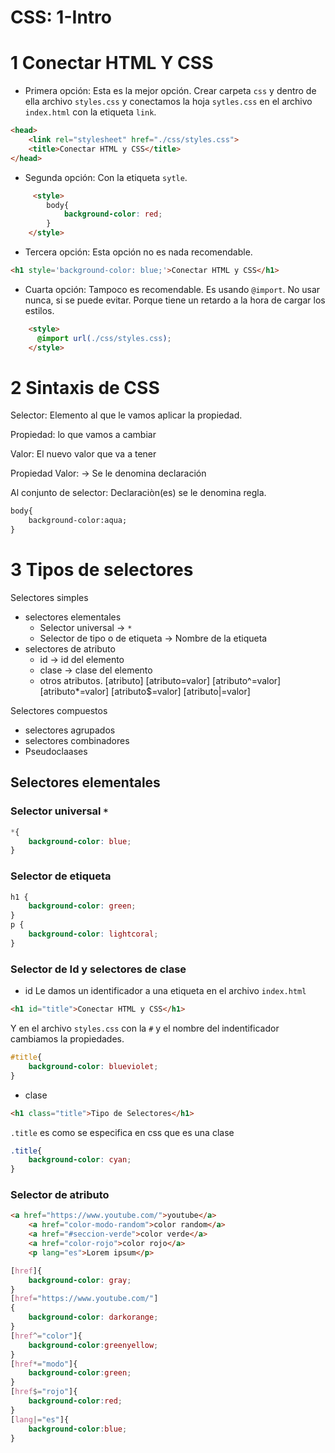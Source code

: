 # CSS: 1-Intro

# 1 Conectar HTML Y CSS
- Primera opción:
Esta es la mejor opción.
Crear carpeta `css` y dentro de ella archivo `styles.css` y conectamos la hoja `sytles.css` en el archivo `index.html` con la etiqueta `link`.
~~~html
<head>
    <link rel="stylesheet" href="./css/styles.css">
    <title>Conectar HTML y CSS</title>
</head>
~~~

- Segunda opción:
Con la etiqueta `sytle`.
~~~html
     <style>
        body{
            background-color: red;
        }
    </style>
~~~
- Tercera opción:
Esta opción no es nada recomendable.
~~~html
<h1 style='background-color: blue;'>Conectar HTML y CSS</h1>
~~~
- Cuarta opción:
Tampoco es recomendable. 
Es usando `@import`.
No usar nunca, si se puede evitar. Porque tiene un retardo a la hora de cargar los estilos.


~~~html
    <style>
      @import url(./css/styles.css);
    </style>
~~~

# 2 Sintaxis de CSS
Selector: Elemento al que le vamos aplicar la propiedad.

Propiedad: lo que vamos a cambiar

Valor: El nuevo valor que va a tener

Propiedad Valor: -> Se le denomina declaración

Al conjunto de selector: Declaraciòn(es) se le denomina regla.

~~~html
body{
    background-color:aqua;
}
~~~

# 3 Tipos de selectores
Selectores simples
- selectores elementales
  - Selector universal -> `*`
  - Selector de tipo o de etiqueta -> Nombre de la etiqueta
- selectores de atributo
  - id -> id del elemento
  - clase -> clase del elemento
  - otros atributos.
       [atributo]
       [atributo=valor]
       [atributo^=valor]
       [atributo*=valor]
       [atributo$=valor]
       [atributo|=valor]

Selectores compuestos
- selectores agrupados
- selectores combinadores
- Pseudoclaases

## Selectores elementales
### Selector universal `*`
~~~css
*{
    background-color: blue;
}
~~~
### Selector de etiqueta
~~~css
h1 {
    background-color: green;
}
p {
    background-color: lightcoral;
}
~~~
### Selector de Id y selectores de clase
- id
Le damos un identificador a una etiqueta en el archivo `index.html` 
~~~html
<h1 id="title">Conectar HTML y CSS</h1>
~~~
Y en el archivo `styles.css` con la  `#` y el nombre del indentificador cambiamos la propiedades.
~~~css
#title{
    background-color: blueviolet;
}
~~~
- clase

~~~html
<h1 class="title">Tipo de Selectores</h1>
~~~
`.title` es como se especifica en css que es una clase
~~~css
.title{
    background-color: cyan;
}
~~~
### Selector de atributo
~~~html
<a href="https://www.youtube.com/">youtube</a>
    <a href="color-modo-random">color random</a>
    <a href="#seccion-verde">color verde</a>
    <a href="color-rojo">color rojo</a>
    <p lang="es">Lorem ipsum</p>
~~~
~~~css
[href]{
    background-color: gray;
}
[href="https://www.youtube.com/"]
{
    background-color: darkorange;
}
[href^="color"]{
    background-color:greenyellow;
}
[href*="modo"]{
    background-color:green;
}
[href$="rojo"]{
    background-color:red;
}
[lang|="es"]{
    background-color:blue;
}

~~~